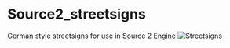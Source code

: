 # Source2_streetsigns
German style streetsigns for use in Source 2 Engine
![Streetsigns](https://user-images.githubusercontent.com/88790023/147352599-ec0f86a4-146d-4cb2-9104-3066fd98658b.jpg)
